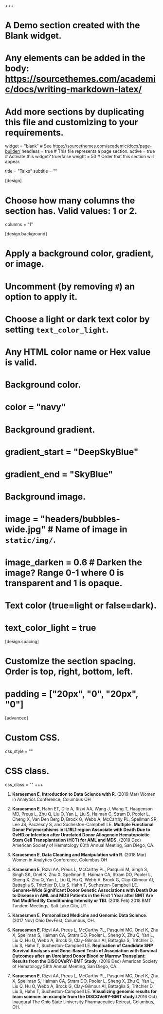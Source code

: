 +++
# A Demo section created with the Blank widget.
# Any elements can be added in the body: https://sourcethemes.com/academic/docs/writing-markdown-latex/
# Add more sections by duplicating this file and customizing to your requirements.

widget = "blank"  # See https://sourcethemes.com/academic/docs/page-builder/
headless = true  # This file represents a page section.
active = true  # Activate this widget? true/false
weight = 50  # Order that this section will appear.

title = "Talks"
subtitle = ""

[design]
  # Choose how many columns the section has. Valid values: 1 or 2.
  columns = "1"

[design.background]
  # Apply a background color, gradient, or image.
  #   Uncomment (by removing `#`) an option to apply it.
  #   Choose a light or dark text color by setting `text_color_light`.
  #   Any HTML color name or Hex value is valid.

  # Background color.
  # color = "navy"
  
  # Background gradient.
  # gradient_start = "DeepSkyBlue"
  # gradient_end = "SkyBlue"
  
  # Background image.
  # image = "headers/bubbles-wide.jpg"  # Name of image in `static/img/`.
  # image_darken = 0.6  # Darken the image? Range 0-1 where 0 is transparent and 1 is opaque.

  # Text color (true=light or false=dark).
  # text_color_light = true

[design.spacing]
  # Customize the section spacing. Order is top, right, bottom, left.
  # padding = ["20px", "0", "20px", "0"]

[advanced]
 # Custom CSS. 
 css_style = ""
 
 # CSS class.
 css_class = ""
+++

1. **Karaesmen E**, **Introduction to Data Science with R**. (2019 Mar) Women in Analytics Conference, Columbus OH         

1. **Karaesmen E**, Hahn ET, Dile A, Rizvi AA, Wang J, Wang T, Haagenson MD, Preus L, Zhu Q, Liu Q, Yan L, Liu S, Haiman C, Stram D, Pooler L, Cheng X, Van Den Berg D, Brock G, Webb A, McCarthy PL, Spellman SR, Lee JS, Paczesny S, and Sucheston-Campbell LE. **Multiple Functional Donor Polymorphisms in IL1RL1 region Associate with Death Due to GvHD or Infection after Unrelated Donor Allogeneic Hematopoietic Stem Cell Transplantation (HCT) for AML and MDS.** (2018 Dec) American Society of Hematology 60th Annual Meeting, San Diego, CA.      
    
1. **Karaesmen E**, **Data Cleaning and Manipulation with R**. (2018 Mar)  Women in Analytics Conference, Columbus OH      
    
1. **Karaesmen E**, Rizvi AA, Preus L, McCarthy PL, Pasquini M, Singh S, Singh SK, Onel K, Zhu X, Spellman S, Haiman CA, Stram DO, Pooler L, Sheng X, Zhu Q, Yan L, Liu Q, Hu Q, Webb A, Brock G, Clay-Gilmour AI, Battaglia S, Tritchler D, Liu S, Hahn T, Sucheston-Campbell LE. **Genome-Wide Significant Donor Genetic Associations with Death Due to Disease in AML and MDS Patients in the First 1 Year after BMT Are Not Modified By Conditioning Intensity or TBI**. (2018 Feb) 2018 BMT Tandem Meetings, Salt Lake City, UT.    
    
1. **Karaesmen E**, **Personalized Medicine and Genomic Data Science**. (2017 Nov) Ohio DevFest, Columbus, OH.       
    
1. **Karaesmen E**, Rizvi AA, Preus L, McCarthy PL, Pasquini MC, Onel K, Zhu X, Spellman S, Haiman CA, Stram DO, Pooler L, Sheng X, Zhu Q, Yan L, Liu Q, Hu Q, Webb A, Brock G, Clay-Gilmour AI, Battaglia S, Tritchler D, Liu S, Hahn T, Sucheston-Campbell LE. **Replication of Candidate SNP Survival Analyses and Gene-Based Tests of Association with Survival Outcomes after an Unrelated Donor Blood or Marrow Transplant: Results from the DISCOVeRY-BMT Study**. (2016 Dec) American Society of Hematology 58th Annual Meeting, San Diego, CA.
    
1. **Karaesmen E**, Rizvi AA, Preus L, McCarthy PL, Pasquini MC, Onel K, Zhu X, Spellman S, Haiman CA, Stram DO, Pooler L, Sheng X, Zhu Q, Yan L, Liu Q, Hu Q, Webb A, Brock G, Clay-Gilmour AI, Battaglia S, Tritchler D, Liu S, Hahn T, Sucheston-Campbell LE. **Visualizing genomic results for team science: an example from the DISCOVeRY-BMT study**.(2016 Oct) Inaugural The Ohio State University Pharmaceutics Retreat, Columbus, OH.

